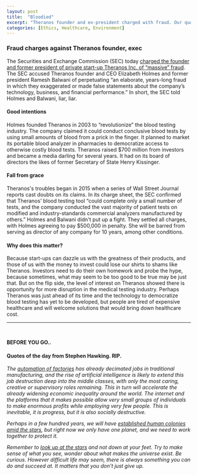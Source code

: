 ```yaml
---
layout: post
title:  "Bloodied"
excerpt: "Theranos founder and ex-president charged with fraud. Our quotes of the day is from Stephen Hawking, who passed away today at 76."
categories: [Ethics, Healthcare, Environment]
---
```


### Fraud charges against Theranos founder, exec

The Securities and Exchange Commission (SEC) today <a href="https://www.sec.gov/news/press-release/2018-41 " target="_blank">charged the founder and former president of private start-up Theranos Inc. of “massive” fraud</a>. The SEC accused Theranos founder and CEO Elizabeth Holmes and former president Ramesh Balwani of perpetuating “an elaborate, years-long fraud in which they exaggerated or made false statements about the company’s technology, business, and financial performance.” In short, the SEC told Holmes and Balwani, liar, liar.

#### Good intentions

Holmes founded Theranos in 2003 to “revolutionize” the blood testing industry. The company claimed it could conduct conclusive blood tests by using small amounts of blood from a prick in the finger. It planned to market its portable blood analyzer in pharmacies to democratize access to otherwise costly blood tests. Theranos raised $700 million from investors and became a media darling for several years. It had on its board of directors the likes of former Secretary of State Henry Kissinger.

#### Fall from grace

Theranos's troubles began in 2015 when a series of Wall Street Journal reports cast doubts on its claims. In its charge sheet, the SEC confirmed that Theranos’ blood testing tool “could complete only a small number of tests, and the company conducted the vast majority of patient tests on modified and industry-standards commercial analyzers manufactured by others.” Holmes and Balwani didn't put up a fight. They settled all charges, with Holmes agreeing to pay $500,000 in penalty. She will be barred from serving as director of any company for 10 years, among other conditions.

#### Why does this matter?

Because start-ups can dazzle us with the greatness of their products, and those of us with the money to invest could lose our shirts to shams like Theranos. Investors need to do their own homework and probe the hype, because sometimes, what may seem to be too good to be true may be just that. But on the flip side, the level of interest on Theranos showed there is opportunity for more disruption in the medical testing industry. Perhaps Theranos was just ahead of its time and the technology to democratize blood testing has yet to be developed, but people are tired of expensive healthcare and will welcome solutions that would bring down healthcare cost.

* * *
<br />

**BEFORE YOU GO..**

#### **Quotes of the day from Stephen Hawking. RIP.**

<em>The <a href="https://www.theguardian.com/commentisfree/2016/dec/01/stephen-hawking-dangerous-time-planet-inequality" target="_blank">automation of factories</a> has already decimated jobs in traditional manufacturing, and the rise of artificial intelligence is likely to extend this job destruction deep into the middle classes, with only the most caring, creative or supervisory roles remaining. This in turn will accelerate the already widening economic inequality around the world. The internet and the platforms that it makes possible allow very small groups of individuals to make enormous profits while employing very few people. This is inevitable, it is progress, but it is also socially destructive.</em>

<em>Perhaps in a few hundred years, we will have <a href="https://www.theguardian.com/commentisfree/2016/dec/01/stephen-hawking-dangerous-time-planet-inequality" target="_blank">established human colonies amid the stars</a>, but right now we only have one planet, and we need to work together to protect it.</em>

<em>Remember to <a href="http://www.independent.co.uk/news/people/professor-stephen-hawking-humanity-wont-survive-1000-years-on-earth-a7417366.html" target="_blank">look up at the stars</a> and not down at your feet. Try to make sense of what you see, wonder about what makes the universe exist. Be curious. However difficult life may seem, there is always something you can do and succeed at. It matters that you don’t just give up.</em>
